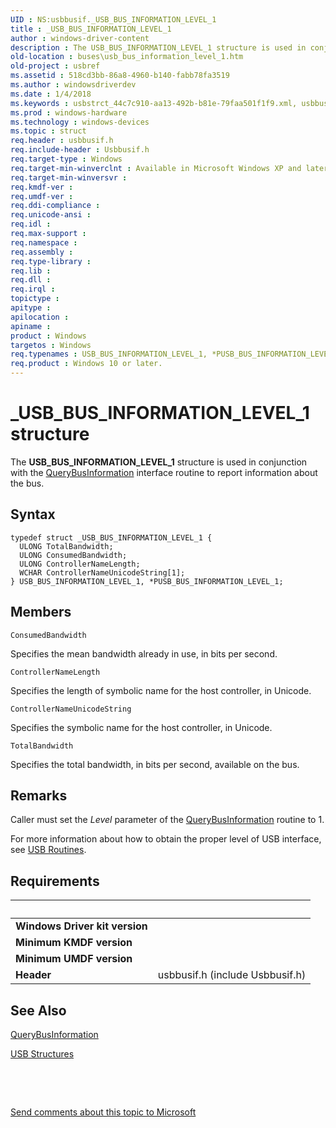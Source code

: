 ```yaml
---
UID : NS:usbbusif._USB_BUS_INFORMATION_LEVEL_1
title : _USB_BUS_INFORMATION_LEVEL_1
author : windows-driver-content
description : The USB_BUS_INFORMATION_LEVEL_1 structure is used in conjunction with the QueryBusInformation interface routine to report information about the bus.
old-location : buses\usb_bus_information_level_1.htm
old-project : usbref
ms.assetid : 518cd3bb-86a8-4960-b140-fabb78fa3519
ms.author : windowsdriverdev
ms.date : 1/4/2018
ms.keywords : usbstrct_44c7c910-aa13-492b-b81e-79faa501f1f9.xml, usbbusif/PUSB_BUS_INFORMATION_LEVEL_1, PUSB_BUS_INFORMATION_LEVEL_1 structure pointer [Buses], buses.usb_bus_information_level_1, _USB_BUS_INFORMATION_LEVEL_1, usbbusif/USB_BUS_INFORMATION_LEVEL_1, USB_BUS_INFORMATION_LEVEL_1, USB_BUS_INFORMATION_LEVEL_1 structure [Buses], *PUSB_BUS_INFORMATION_LEVEL_1, PUSB_BUS_INFORMATION_LEVEL_1
ms.prod : windows-hardware
ms.technology : windows-devices
ms.topic : struct
req.header : usbbusif.h
req.include-header : Usbbusif.h
req.target-type : Windows
req.target-min-winverclnt : Available in Microsoft Windows XP and later operating systems.
req.target-min-winversvr : 
req.kmdf-ver : 
req.umdf-ver : 
req.ddi-compliance : 
req.unicode-ansi : 
req.idl : 
req.max-support : 
req.namespace : 
req.assembly : 
req.type-library : 
req.lib : 
req.dll : 
req.irql : 
topictype : 
apitype : 
apilocation : 
apiname : 
product : Windows
targetos : Windows
req.typenames : USB_BUS_INFORMATION_LEVEL_1, *PUSB_BUS_INFORMATION_LEVEL_1
req.product : Windows 10 or later.
---
```


# _USB_BUS_INFORMATION_LEVEL_1 structure
The <b>USB_BUS_INFORMATION_LEVEL_1</b> structure is used in conjunction with the <a href="https://msdn.microsoft.com/cc03ae88-89ba-44ff-bfe7-6255f2a2ec5c">QueryBusInformation</a> interface routine to report information about the bus.

## Syntax
````
typedef struct _USB_BUS_INFORMATION_LEVEL_1 {
  ULONG TotalBandwidth;
  ULONG ConsumedBandwidth;
  ULONG ControllerNameLength;
  WCHAR ControllerNameUnicodeString[1];
} USB_BUS_INFORMATION_LEVEL_1, *PUSB_BUS_INFORMATION_LEVEL_1;
````

## Members


`ConsumedBandwidth`

Specifies the mean bandwidth already in use, in bits per second.

`ControllerNameLength`

Specifies the length of symbolic name for the host controller, in Unicode.

`ControllerNameUnicodeString`

Specifies the symbolic name for the host controller, in Unicode.

`TotalBandwidth`

Specifies the total bandwidth, in bits per second, available on the bus.

## Remarks
Caller must set the <i>Level</i> parameter of the <a href="https://msdn.microsoft.com/cc03ae88-89ba-44ff-bfe7-6255f2a2ec5c">QueryBusInformation</a> routine to 1. 

For more information about how to obtain the proper level of USB interface, see <a href="https://msdn.microsoft.com/1b571ee0-d47f-40b6-8beb-d57b49ae3ac8">USB Routines</a>.

## Requirements
| &nbsp; | &nbsp; |
| ---- |:---- |
| **Windows Driver kit version** |  |
| **Minimum KMDF version** |  |
| **Minimum UMDF version** |  |
| **Header** | usbbusif.h (include Usbbusif.h) |

## See Also

<a href="https://msdn.microsoft.com/cc03ae88-89ba-44ff-bfe7-6255f2a2ec5c">QueryBusInformation</a>

<a href="https://msdn.microsoft.com/library/windows/hardware/ff540160">USB Structures</a>

 

 

<a href="mailto:wsddocfb@microsoft.com?subject=Documentation%20feedback [usbref\buses]:%20USB_BUS_INFORMATION_LEVEL_1 structure%20 RELEASE:%20(1/4/2018)&amp;body=%0A%0APRIVACY STATEMENT%0A%0AWe use your feedback to improve the documentation. We don't use your email address for any other purpose, and we'll remove your email address from our system after the issue that you're reporting is fixed. While we're working to fix this issue, we might send you an email message to ask for more info. Later, we might also send you an email message to let you know that we've addressed your feedback.%0A%0AFor more info about Microsoft's privacy policy, see http://privacy.microsoft.com/en-us/default.aspx." title="Send comments about this topic to Microsoft">Send comments about this topic to Microsoft</a>